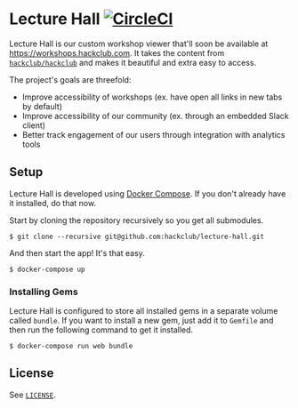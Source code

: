 # Lecture Hall [![CircleCI](https://circleci.com/gh/hackclub/lecture-hall.svg?style=svg)](https://circleci.com/gh/hackclub/lecture-hall)

Lecture Hall is our custom workshop viewer that'll soon be available at https://workshops.hackclub.com. It takes the content from [`hackclub/hackclub`](https://github.com/hackclub/hackclub) and makes it beautiful and extra easy to access.

The project's goals are threefold:

- Improve accessibility of workshops (ex. have open all links in new tabs by default)
- Improve accessibility of our community (ex. through an embedded Slack client)
- Better track engagement of our users through integration with analytics tools

## Setup

Lecture Hall is developed using [Docker Compose](https://docs.docker.com/compose/). If you don't already have it installed, do that now.

Start by cloning the repository recursively so you get all submodules.

    $ git clone --recursive git@github.com:hackclub/lecture-hall.git

And then start the app! It's that easy.

    $ docker-compose up

### Installing Gems

Lecture Hall is configured to store all installed gems in a separate volume called `bundle`. If you want to install a new gem, just add it to `Gemfile` and then run the following command to get it installed.

    $ docker-compose run web bundle

## License

See [`LICENSE`](LICENSE).
